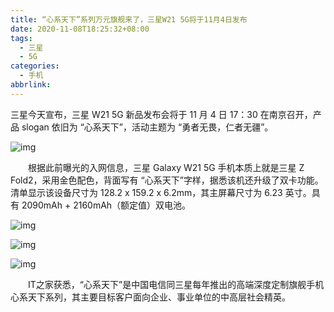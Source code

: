 ```yaml
---
title: “心系天下”系列万元旗舰来了，三星W21 5G将于11月4日发布
date: 2020-11-08T18:25:32+08:00
tags:
  - 三星
  - 5G
categories:
  - 手机
abbrlink:
---
```


三星今天宣布，三星 W21 5G 新品发布会将于 11 月 4 日 17：30 在南京召开，产品 slogan 依旧为 “心系天下”，活动主题为 “勇者无畏，仁者无疆”。

![img](https://cdn.jsdelivr.net/gh/yakeing/Documentation@main/Hexo/images/5cdf-kcaeqzy3949592.jpg)

　　根据此前曝光的入网信息，三星 Galaxy W21 5G 手机本质上就是三星 Z Fold2，采用金色配色，背面写有 “心系天下”字样，据悉该机还升级了双卡功能。清单显示该设备尺寸为 128.2 x 159.2 x 6.2mm，其主屏幕尺寸为 6.23 英寸。具有 2090mAh + 2160mAh（额定值）双电池。

![img](https://cdn.jsdelivr.net/gh/yakeing/Documentation@main/Hexo/images/c70b-kcaeqzy3949593.jpg)

![img](https://cdn.jsdelivr.net/gh/yakeing/Documentation@main/Hexo/images/670f-kcaeqzy3949633.jpg)

![img](https://cdn.jsdelivr.net/gh/yakeing/Documentation@main/Hexo/images/5c9d-kcaeqzy3949632.jpg)

　　IT之家获悉，“心系天下”是中国电信同三星每年推出的高端深度定制旗舰手机心系天下系列，其主要目标客户面向企业、事业单位的中高层社会精英。